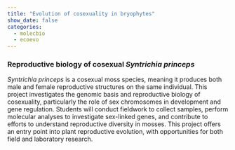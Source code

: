 ```yaml
---
title: "Evolution of cosexuality in bryophytes"
show_date: false
categories:
  - molecbio
  - ecoevo
---
```


### Reproductive biology of cosexual *Syntrichia princeps*

*Syntrichia princeps* is a cosexual moss species, meaning it produces both male and female reproductive structures on the same individual. This project investigates the genomic basis and reproductive biology of cosexuality, particularly the role of sex chromosomes in development and gene regulation. Students will conduct fieldwork to collect samples, perform molecular analyses to investigate sex-linked genes, and contribute to efforts to understand reproductive diversity in mosses. This project offers an entry point into plant reproductive evolution, with opportunities for both field and laboratory research.
